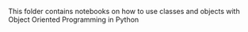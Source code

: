 This folder contains notebooks on how to use classes and objects with Object Oriented Programming in Python
